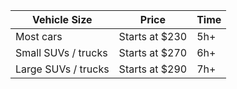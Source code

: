 
| Vehicle Size        | Price           | Time |
|---------------------|-----------------|------|
| Most cars           | Starts at $230  | 5h+  |
| Small SUVs / trucks | Starts at $270  | 6h+  |
| Large SUVs / trucks | Starts at $290  | 7h+  |